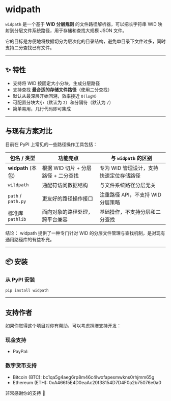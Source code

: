# widpath

`widpath` 是一个基于 **WID 分层规则** 的文件路径解析器，可以把长字符串 WID 映射到分层文件系统路径，用于存储和查找大规模 JSON 文件。

它的目标是方便地将数据切分为层次化的目录结构，避免单目录下文件过多，同时支持二分查找已有文件。

---

## ✨ 特性

- 支持将 WID 按固定大小分块，生成分层路径
- 支持查找 **最合适的存储文件路径**（使用二分查找）
- 默认从最深层开始回溯，效率接近 `O(logN)`
- 可配置分块大小（默认为 `2`）和分隔符（默认为 `/`）
- 简单易用，几行代码即可集成


---
## 与现有方案对比

目前在 PyPI 上常见的一些路径操作工具包括：

| 包名 / 类型            | 功能亮点                    | 与 `widpath` 的区别        |
| ------------------ | ----------------------- | ---------------------- |
| **widpath** (本包)   | 根据 WID 切片 + 分层路径 + 二分查找 | 专为 WID 管理设计，支持快速定位存储路径 |
| `wildpath`         | 通配符访问数据结构               | 与文件系统路径分层无关            |
| `path` / `path.py` | 更友好的路径操作接口              | 注重路径 API，不支持 WID 分层策略  |
| 标准库 `pathlib`      | 面向对象的路径处理，跨平台兼容         | 基础操作，不支持分层和二分查找        |

结论：
widpath 提供了一种专门针对 WID 的分层文件管理与查找机制，是对现有通用路径库的有益补充。

---

## 📦 安装

### 从 PyPI 安装
```bash
pip install widpath
```

---

## 支持作者

如果你觉得这个项目对你有帮助，可以考虑捐赠支持开发：

### 现金支持

- PayPal: 

### 数字货币支持

- Bitcoin (BTC): bc1qa5g4aeg6rp8m46c4lwxfapesmwkns0rhjmm65g
- Ethereum (ETH): 0xA466f5E4D0eaAc20f38154D7D4F0a2b75076e0a0

非常感谢你的支持 🙏
